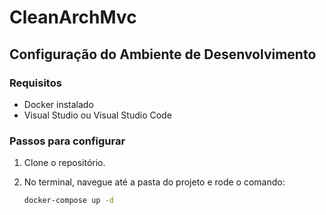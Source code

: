 # CleanArchMvc

## Configuração do Ambiente de Desenvolvimento

### Requisitos
- Docker instalado
- Visual Studio ou Visual Studio Code

### Passos para configurar

1. Clone o repositório.
2. No terminal, navegue até a pasta do projeto e rode o comando:

   ```bash
   docker-compose up -d
